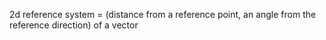 2d reference system = (distance from a reference point, an angle from the reference direction) of a vector